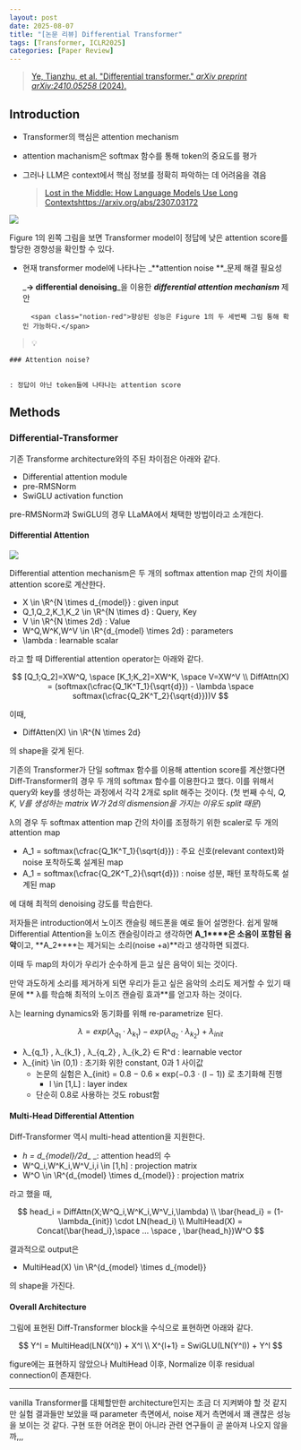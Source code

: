 ```yaml
---
layout: post
date: 2025-08-07
title: "[논문 리뷰] Differential Transformer"
tags: [Transformer, ICLR2025]
categories: [Paper Review]
---
```


> [Ye, Tianzhu, et al. "Differential transformer." ](https://arxiv.org/abs/2410.05258)[_arXiv preprint arXiv:2410.05258_](https://arxiv.org/abs/2410.05258)[ (2024).](https://arxiv.org/abs/2410.05258)



## Introduction

- Transformer의 핵심은 attention mechanism
- attention machanism은 softmax 함수를 통해 token의 중요도를 평가
- 그러나 LLM은 context에서 핵심 정보를 정확히 파악하는 데 어려움을 겪음

	> [Lost in the Middle: How Language Models Use Long Contextshttps://arxiv.org/abs/2307.03172](https://arxiv.org/abs/2307.03172)


![](https://prod-files-secure.s3.us-west-2.amazonaws.com/542b861c-36a8-4051-84e5-8804b6728dba/9083ea56-691a-4752-ae26-47f403431ac8/image.png?X-Amz-Algorithm=AWS4-HMAC-SHA256&X-Amz-Content-Sha256=UNSIGNED-PAYLOAD&X-Amz-Credential=ASIAZI2LB466RUTYUJZG%2F20250821%2Fus-west-2%2Fs3%2Faws4_request&X-Amz-Date=20250821T040113Z&X-Amz-Expires=3600&X-Amz-Security-Token=IQoJb3JpZ2luX2VjEJz%2F%2F%2F%2F%2F%2F%2F%2F%2F%2FwEaCXVzLXdlc3QtMiJIMEYCIQCPG3G2OxPIjiJEvaHbRE%2Bq%2FXBmFtOMNY1NXWe6utHIGQIhAPorh0qoNUsRUGvsvGEy3OhSS5nVpamBOM0Efky3B4VuKogECOX%2F%2F%2F%2F%2F%2F%2F%2F%2F%2FwEQABoMNjM3NDIzMTgzODA1IgywxkFBx4JXmPMzuBEq3AMawwUTdotPYs32%2Bc21QT0SYthNLOx%2BQKarJ1bfpOm2MLSk49CMF994F0zkyWgYcgHx3M3Fcn53Moqg7xKbMs4DpOBM3AeRtekbYZapz6AUdqwbxoLkB%2F2apdOeNMIoSRjsN63XGwgzaVkF5H3Y5bLBfpIg10O0JfVMxtEe6%2BTxIMsUdUl5wGMf2D7WHPuMIVc9jNbLmaSkzOSIeuA4Ps1hFU6bLlxuIMzLKaBNdlxYjDeVOR%2B8eCAxplpUcJk53wypBi0i%2Fh8CFpWVVQ04866o%2FgwVat11Y7cZGIZ7bi07k%2BDBqbfJnAHH%2FpsJSATvutGuP%2B%2BaekzeE0Jdjm3G0NOVZAawCML5%2Fq8rYkFwebZkqR7tT1fn44HgoPRfUq%2FdxS4ajNBUzyx2HXHqg6Y6PtBivEmUl2O8zjrpn6KgIGVF6CNkFkoSv8ZwjBWj4hXQz4kdHr0R0L6dDkXAHrbiBXwXU8033fzE99xL96edSz3D2Z0r1Z5G0hIdcjqy%2FnvBt79siTQIqC2CT9g%2FBkT45orlQGy1RteTPN%2B70vbN3n%2FVTNPD%2FyR6S7g0jB3mClni7W2XjLs17H6UWv4octNWPAQQ8TrtHgXdKBo0guJ3m%2FI8WmxE8tf2oHEWV2ZxfDDEqprFBjqkAfIBUUQ4knLHzRp7B1mvahiOSnsNZ87f3UnN5539pfWqLY8KrQCCAYPL8gA9avkZYTZseiGPVbyHlRO3km783qTDoG7uipMC7mulDK5MUVAbeIhLj2PDIsL31A%2BlFbcnMZ5weEM2HznwRuBj5%2F5jju%2B8Qv9Mh6ELLRn%2B5fGA%2BzVRtcRvq2j5Ond6SIDVOKzdUMGqgDvt7Ib6hIjCVB6fj6hhrUPi&X-Amz-Signature=4263f61752876a7e0f03dc6460fa461626b8ec825af546f8bf8b75dddf069158&X-Amz-SignedHeaders=host&x-amz-checksum-mode=ENABLED&x-id=GetObject)


Figure 1의 왼쪽 그림을 보면 Transformer model이 정답에 낮은 attention score를 할당한 경향성을 확인할 수 있다.

- 현재 transformer model에 나타나는 _**attention noise **_문제 해결 필요성

	_**→ differential denoising**_을 이용한 _**differential attention mechanism**_ 제안


		<span class="notion-red">향상된 성능은 Figure 1의 두 세번째 그림 통해 확인 가능하다.</span>


> 💡 


	### Attention noise?


	: 정답이 아닌 token들에 나타나는 attention score



## Methods



### Differential-Transformer


기존 Transforme architecture와의 주된 차이점은 아래와 같다.

- Differential attention module
- pre-RMSNorm
- SwiGLU activation function

pre-RMSNorm과 SwiGLU의 경우 LLaMA에서 채택한 방법이라고 소개한다.



#### Differential Attention


![](https://prod-files-secure.s3.us-west-2.amazonaws.com/542b861c-36a8-4051-84e5-8804b6728dba/116d70b2-1963-4810-9167-f4c7d8a06e8f/image.png?X-Amz-Algorithm=AWS4-HMAC-SHA256&X-Amz-Content-Sha256=UNSIGNED-PAYLOAD&X-Amz-Credential=ASIAZI2LB466RUTYUJZG%2F20250821%2Fus-west-2%2Fs3%2Faws4_request&X-Amz-Date=20250821T040113Z&X-Amz-Expires=3600&X-Amz-Security-Token=IQoJb3JpZ2luX2VjEJz%2F%2F%2F%2F%2F%2F%2F%2F%2F%2FwEaCXVzLXdlc3QtMiJIMEYCIQCPG3G2OxPIjiJEvaHbRE%2Bq%2FXBmFtOMNY1NXWe6utHIGQIhAPorh0qoNUsRUGvsvGEy3OhSS5nVpamBOM0Efky3B4VuKogECOX%2F%2F%2F%2F%2F%2F%2F%2F%2F%2FwEQABoMNjM3NDIzMTgzODA1IgywxkFBx4JXmPMzuBEq3AMawwUTdotPYs32%2Bc21QT0SYthNLOx%2BQKarJ1bfpOm2MLSk49CMF994F0zkyWgYcgHx3M3Fcn53Moqg7xKbMs4DpOBM3AeRtekbYZapz6AUdqwbxoLkB%2F2apdOeNMIoSRjsN63XGwgzaVkF5H3Y5bLBfpIg10O0JfVMxtEe6%2BTxIMsUdUl5wGMf2D7WHPuMIVc9jNbLmaSkzOSIeuA4Ps1hFU6bLlxuIMzLKaBNdlxYjDeVOR%2B8eCAxplpUcJk53wypBi0i%2Fh8CFpWVVQ04866o%2FgwVat11Y7cZGIZ7bi07k%2BDBqbfJnAHH%2FpsJSATvutGuP%2B%2BaekzeE0Jdjm3G0NOVZAawCML5%2Fq8rYkFwebZkqR7tT1fn44HgoPRfUq%2FdxS4ajNBUzyx2HXHqg6Y6PtBivEmUl2O8zjrpn6KgIGVF6CNkFkoSv8ZwjBWj4hXQz4kdHr0R0L6dDkXAHrbiBXwXU8033fzE99xL96edSz3D2Z0r1Z5G0hIdcjqy%2FnvBt79siTQIqC2CT9g%2FBkT45orlQGy1RteTPN%2B70vbN3n%2FVTNPD%2FyR6S7g0jB3mClni7W2XjLs17H6UWv4octNWPAQQ8TrtHgXdKBo0guJ3m%2FI8WmxE8tf2oHEWV2ZxfDDEqprFBjqkAfIBUUQ4knLHzRp7B1mvahiOSnsNZ87f3UnN5539pfWqLY8KrQCCAYPL8gA9avkZYTZseiGPVbyHlRO3km783qTDoG7uipMC7mulDK5MUVAbeIhLj2PDIsL31A%2BlFbcnMZ5weEM2HznwRuBj5%2F5jju%2B8Qv9Mh6ELLRn%2B5fGA%2BzVRtcRvq2j5Ond6SIDVOKzdUMGqgDvt7Ib6hIjCVB6fj6hhrUPi&X-Amz-Signature=3c0b5463f85500c08bfa33f75eedf2e73429b2c330ad3ecc6617591caa7feeac&X-Amz-SignedHeaders=host&x-amz-checksum-mode=ENABLED&x-id=GetObject)


Differential attention mechanism은 두 개의 softmax attention map 간의 차이를 attention score로 계산한다.

- X \in \R^{N \times d\_{model}} : given input
- Q\_1,Q\_2,K\_1,K\_2 \in \R^{N \times d} : Query, Key
- V \in \R^{N \times 2d} : Value
- W^Q,W^K,W^V \in \R^{d\_{model} \times 2d} : parameters
- \lambda : learnable scalar

라고 할 때 Differential attention operator는 아래와 같다.


$$
[Q_1;Q_2]=XW^Q, \space [K_1;K_2]=XW^K, \space V=XW^V \\
DiffAttn(X) = (softmax(\cfrac{Q_1K^T_1}{\sqrt{d}}) - \lambda \space softmax(\cfrac{Q_2K^T_2}{\sqrt{d}}))V
$$


이때,

- DiffAtten(X) \in \R^{N \times 2d}

의 shape을 갖게 된다.


기존의 Transformer가 단일 softmax 함수를 이용해 attention score를 계산했다면 Diff-Transformer의 경우 두 개의 softmax 함수를 이용한다고 했다. 이를 위해서 query와 key를 생성하는 과정에서 각각 2개로 split 해주는 것이다. <span class="notion-red">(첫 번째 수식, </span><span class="notion-red">_Q, K, V를 생성하는 matrix W가 2d의 dismension을 가지는 이유도 split 때문_</span><span class="notion-red">)</span>


 λ의 경우 두 softmax attention map 간의 차이를 조정하기 위한 scaler로 두 개의 attention map

- A\_1 = softmax(\cfrac{Q\_1K^T\_1}{\sqrt{d}}) : 주요 신호(relevant context)와 noise 포착하도록 설계된 map
- A\_1 = softmax(\cfrac{Q\_2K^T\_2}{\sqrt{d}}) : noise 성분, 패턴 포착하도록 설계된 map 

에 대해 최적의 denoising 강도를 학습한다.


저자들은 introduction에서 노이즈 캔슬링 헤드폰을 예로 들어 설명한다. 쉽게 말해 Differential Attention을 노이즈 캔슬링이라고 생각하면 **A\_1****은 소음이 포함된 음악**이고, **A\_2****는 제거되는 소리(noise +a)**라고 생각하면 되겠다. 


이때 두 map의 차이가 우리가 순수하게 듣고 싶은 음악이 되는 것이다. 


만약 과도하게 소리를 제거하게 되면 우리가 듣고 싶은 음악의 소리도 제거할 수 있기 때문에 ** λ를 학습해 최적의 노이즈 캔슬링 효과**를 얻고자 하는 것이다.


λ는 learning dynamics와 동기화를 위해 re-parametrize 된다.


$$
\lambda = exp(\lambda_{q_1} \cdot \lambda_{k_1}) - exp(\lambda_{q_2} \cdot \lambda_{k_2}) + \lambda_{init}
$$

- λ\_{q\_1} , λ\_{k\_1} , λ\_{q\_2} , λ\_{k\_2} ∈ R^d : learnable vector
- λ\_{init} \in (0,1) : 초기화 위한 constant, 0과 1 사이값
	- 논문의 실험은 λ\_{init} = 0.8 − 0.6 × exp(−0.3 · (l − 1)) 로 초기화해 진행
		- l \in [1,L] : layer index
	- 단순히 0.8로 사용하는 것도 robust함


#### **Multi-Head Differential Attention**


Diff-Transformer 역시 multi-head attention을 지원한다.

- _h = d\_{model}/2d__ _: attention head의 수
- W^Q\_i,W^K\_i,W^V\_i,i \in [1,h] : projection matrix
- W^O \in \R^{d\_{model} \times d\_{model}} : projection matrix

라고 했을 때,


$$
head_i = DiffAttn(X;W^Q_i,W^K_i,W^V_i,\lambda) \\
\bar{head_i} = (1-\lambda_{init}) \cdot LN(head_i) \\
MultiHead(X) = Concat(\bar{head_i},\space ... \space , \bar{head_h})W^O
$$


결과적으로 output은

- MultiHead(X) \in \R^{d\_{model} \times d\_{model}}

의 shape을 가진다.



#### Overall Architecture


그림에 표현된 Diff-Transformer block을 수식으로 표현하면 아래와 같다.


$$
Y^l = MultiHead(LN(X^l)) + X^l \\
X^{l+1} = SwiGLU(LN(Y^l)) + Y^l
$$


figure에는 표현하지 않았으나 MultiHead 이후, Normalize 이후 residual connection이 존재한다.


---


vanilla Transformer를 대체할만한 architecture인지는 조금 더 지켜봐야 할 것 같지만 실험 결과들만 보았을 때 parameter 측면에서, noise 제거 측면에서 꽤 괜찮은 성능을 보이는 것 같다. 구현 또한 어려운 편이 아니라 관련 연구들이 곧 쏟아져 나오지 않을까,,,

